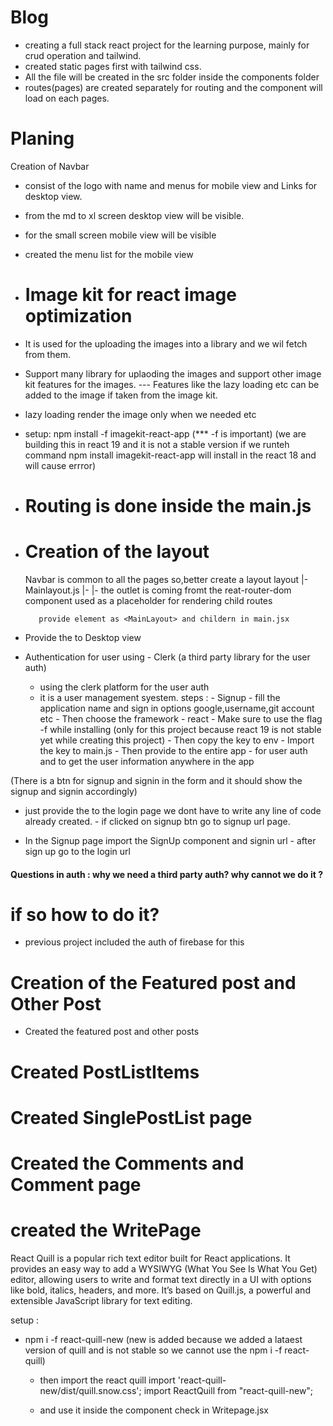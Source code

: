 # Blog

- creating a full stack react project for the learning purpose, mainly for crud operation and tailwind.
- created static pages first with tailwind css.
- All the file will be created in the src folder inside the components folder
- routes(pages) are created separately for routing and the component will load on each pages.

# Planing

Creation of Navbar

- consist of the logo with name and menus for mobile view and Links for desktop view.
- from the md to xl screen desktop view will be visible.
- for the small screen mobile view will be visible
- created the menu list for the mobile view

- # Image kit for react image optimization
- It is used for the uploading the images into a library and we wil fetch from them.
- Support many library for uplaoding the images and support other image kit features for the images.
  --- Features like the lazy loading etc can be added to the image if taken from the image kit.
- lazy loading render the image only when we needed etc
- setup:
  npm install -f imagekit-react-app (\*\*\* -f is important)
  (we are building this in react 19 and it is not a stable version if we runteh command npm install imagekit-react-app will install in the react 18 and will cause errror)
- # Routing is done inside the main.js
- # Creation of the layout

  Navbar is common to all the pages so,better create a layout
  layout
  |-Mainlayout.js
  |-<Navbar/>
  |-<Outlet> the outlet is coming fromt the reat-router-dom
  component used as a placeholder for rendering child routes

         provide element as <MainLayout> and childern in main.jsx

- Provide the <Link></Link> to Desktop view

- Authentication for user using - Clerk (a third party library for the user auth)
  - using the clerk platform for the user auth
  - it is a user management syestem.
    steps : - Signup - fill the application name and sign in options
    google,username,git account etc - Then choose the framework - react - Make sure to use the flag -f while installing (only for this project because react 19 is not stable yet while creating this project) - Then copy the key to env - Import the key to main.js - Then provide to the entire app - for user auth and to get the user information anywhere in the app

(There is a btn for signup and signin in the form and it should show the signup and signin accordingly)

- just provide the <SignIn/> to the login page we dont have to write any line of code already created.
  <SignIn signUpUrl="/signup"/> - if clicked on signup btn go to signup url page.

- In the Signup page import the SignUp component and signin url
  <SignUp signIn="/login"/> - after sign up go to the login url

#### Questions in auth : why we need a third party auth? why cannot we do it ?

# if so how to do it?

- previous project included the auth of firebase for this

# Creation of the Featured post and Other Post

- Created the featured post and other posts

# Created PostListItems

# Created SinglePostList page

# Created the Comments and Comment page

# created the WritePage 
  React Quill is a popular rich text editor built for React applications. 
  It provides an easy way to add a WYSIWYG (What You See Is What You Get) editor, allowing users to write and format text directly in a UI with options like bold, italics, headers, and more. It’s based on Quill.js, a powerful and extensible JavaScript library for text editing.

  setup :
  - npm i -f react-quill-new  (new is added because we added a lataest version of quill and is not stable so we     cannot use the npm i -f react-quill)
    - then import the react quill
        import 'react-quill-new/dist/quill.snow.css';
        import ReactQuill from "react-quill-new";

    - and use it inside the component
        <ReactQuill theme="snow" value={value} onChange={setValue} /> check in Writepage.jsx
        